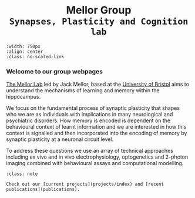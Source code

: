 # <center> Mellor Group <br> `Synapses, Plasticity and Cognition lab`</center> 

```{image} img/lab_photo_2023.png
:width: 750px
:align: center
:class: no-scaled-link
```

### Welcome to our group webpages

[The Mellor Lab](our-team/current-members) led by Jack Mellor, based at the [University of Bristol](https://www.bristol.ac.uk/phys-pharm-neuro/) aims to understand the mechanisms of learning and memory within the hippocampus. 

We focus on the fundamental process of synaptic plasticity that shapes who we are as individuals with implications in many neurological and psychiatric disorders. 
How memory is encoded is dependent on the behavioural context of learnt information and we are interested in how this context is signalled and then incorporated into the encoding of memory by synaptic plasticity at a neuronal circuit level. 

To address these questions we use an array of technical approaches including ex vivo and in vivo electrophysiology, optogenetics and 2-photon imaging combined with behavioural assays and computational modelling.

```{admonition} Find out more 
:class: note

Check out our [current projects](projects/index) and [recent publications](publications).


```


&nbsp;

&nbsp;

